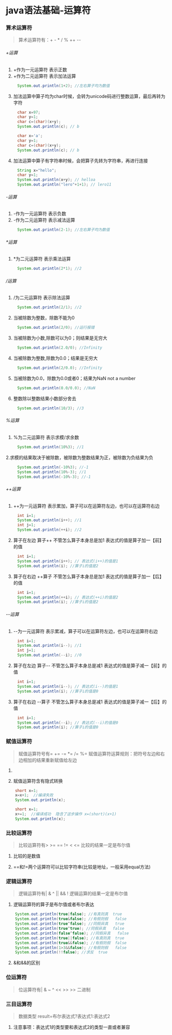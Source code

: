 # java语法基础-运算符

### 算术运算符
> 算术运算符有：+ - * / % ++ --

###### +运算
1. +作为一元运算符 表示正数
2. +作为二元运算符 表示加法运算
``` java
     System.out.println(1+2); //左右算子均为数值
```
3. 加法运算中算子均为char时候，会转为unicode码进行整数运算，最后再转为字符
``` java
     char x=97;
     char y=1;
     char c=(char)(x+y);
     System.out.println(c); // b
```
``` java
     char x='a';
     char y=1;
     char c=(char)(x+y);
     System.out.println(c); // b
```
4. 加法运算中算子有字符串时候，会把算子先转为字符串，再进行连接
``` java
     String x="hello";
     char y=1;
     System.out.println(x+y); // helloa
     System.out.println("lero"+1+1); // lero11
```

###### -运算
1. -作为一元运算符 表示负数
2. -作为二元运算符 表示减法运算
``` java
     System.out.println(2-1); //左右算子均为数值
```

###### *运算
1. *为二元运算符 表示乘法运算
``` java
     System.out.println(2*1); //2
```

###### /运算
1. /为二元运算符 表示除法运算
``` java
     System.out.println(2/1); //2
```
2. 当被除数为整数，除数不能为0
``` java
     System.out.println(2/0); //运行报错
```
3. 当被除数为小数,除数可以为0；则结果是无穷大
``` java
     System.out.println(2.0/0); //Infinity
```
4. 当被除数为整数,除数为0.0；结果是无穷大
``` java
     System.out.println(2/0.0); //Infinity
```
5. 当被除数为0.0，除数为0.0或者0；结果为NaN  not a number
``` java
     System.out.println(0.0/0.0); //NaN
```
6. 整数除以整数结果小数部分舍去
``` java
     System.out.println(10/3); //3
```
###### %运算
1. %为二元运算符  表示求模/求余数
``` java
     System.out.println(10%3); //1
```
2.求模的结果取决于被除数，被除数为整数结果为正，被除数为负结果为负
``` java
     System.out.println(-10%3); //-1
     System.out.println(10%-3); //1
     System.out.println(-10%-3); //-1
```

###### ++运算
1. ++为一元运算符 表示累加，算子可以在运算符左边，也可以在运算符右边
``` java
     int i=1;
     System.out.println(i++); //1
     int j=1;
     System.out.println(++i); //2
```
2. 算子在左边  算子++  不管怎么算子本身总是加1 表达式的值是算子加一【前】的值
``` java
     int i=1;
     System.out.println(i++); // 表达式(i++)的值是1
     System.out.println(i); //算子i的值是2
```
3. 算子在右边  ++算子  不管怎么算子本身总是加1 表达式的值是算子加一【后】的值
``` java
     int i=1;
     System.out.println(++i); // 表达式(++i)的值是2
     System.out.println(i); //算子i的值是2
```
###### --运算
1. --为一元运算符 表示累减，算子可以在运算符左边，也可以在运算符右边
``` java
     int i=1;
     System.out.println(i--); //1
     int j=1;
     System.out.println(--i); //0
```
2. 算子在左边  算子--  不管怎么算子本身总是减1 表达式的值是算子减一【前】的值
``` java
     int i=1;
     System.out.println(i--); // 表达式(i--)的值是1
     System.out.println(i); //算子i的值是0
```
3. 算子在右边  --算子  不管怎么算子本身总是减1 表达式的值是算子减一【后】的值
``` java
     int i=1;
     System.out.println(--i); // 表达式(--i)的值是0
     System.out.println(i); //算子i的值是0
```

###  赋值运算符
> 赋值运算符号有= += -= *= /= %=
> 赋值运算符运算规则：把符号左边和右边相加的结果重新赋值给左边

1.

2. 赋值运算符含有隐式转换
``` java
    short x=1;
    x=x+1;  //编译失败
    System.out.println(x);
```

``` java
    short x=1;
    x+=1;  //编译成功  隐含了这步操作 x=(short)(x+1)
    System.out.println(x);
```

### 比较运算符
>  比较运算符有> >= == != < <=
>  比较的结果一定是布尔值

1. 比较的是数值

2. ==和!=两个运算符可以比较字符串(比较是地址，一般采用equal方法)


### 逻辑运算符
>  逻辑运算符有| & ^ || &&  !
>  逻辑运算的结果一定是布尔值

1. 逻辑运算符的算子是布尔值或者布尔表达
``` java
    System.out.println(true|false); //有真则真  true
    System.out.println(true&false); //有假则假   false
    System.out.println(true^false); //同假异真   true
    System.out.println(true^true); //同假异真   false
    System.out.println(false^false); //同假异真   false
    System.out.println(true||false); //有真则真  true
    System.out.println(true&&false); //有假则假  false
    System.out.println(1>3&&false); //有假则假   false
    System.out.println(!!false); //求反  true
```
2. &和&&的区别


### 位运算符
>  位运算符有| &  ~  ^  << >>  >>
>  二进制


### 三目运算符
>   数据类型  result=布尔表达式?表达式1:表达式2

1. 注意事项：表达式1的类型要和表达式2的类型一直或者兼容




